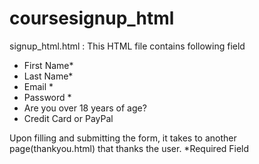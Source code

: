# coursesignup_html
signup_html.html : This HTML file contains following field
- First Name*
- Last Name*
- Email *
- Password *
- Are you over 18 years of age?
- Credit Card or PayPal

Upon filling and submitting the form, it takes to another page(thankyou.html) that thanks the user.
*Required Field
